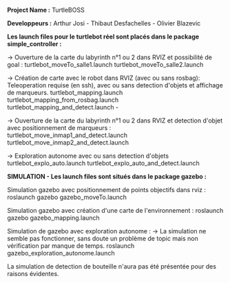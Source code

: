 **Project Name :** TurtleBOSS

**Developpeurs :** Arthur Josi - Thibaut Desfachelles - Olivier Blazevic 

**Les launch files pour le turtlebot réel sont placés dans le package simple_controller :**


-> Ouverture de la carte du labyrinth n°1 ou 2 dans RVIZ et possibilité de goal :
turtlebot_moveTo_salle1.launch
turtlebot_moveTo_salle2.launch

-> Création de carte avec le robot dans RVIZ (avec ou sans rosbag): Teleoperation requise (en ssh), avec ou sans detection d'objets et affichage de marqueurs.
turtlebot_mapping.launch 
turtlebot_mapping_from_rosbag.launch
turtlebot_mapping_and_detect.launch	
		-

-> Ouverture de la carte du labyrinth n°1 ou 2 dans RVIZ et detection d'objet avec positionnement de marqueurs :
turtlebot_move_inmap1_and_detect.launch	
turtlebot_move_inmap2_and_detect.launch	

-> Exploration autonome avec ou sans detection d'objets 
turtlebot_explo_auto.launch
turtlebot_explo_auto_and_detect.launch



**SIMULATION - Les launch files sont situés dans le package gazebo :**

Simulation gazebo avec positionnement de points objectifs dans rviz : 
roslaunch gazebo gazebo_moveTo.launch 

Simulation gazebo avec création d'une carte de l'environnement : 
roslaunch gazebo gazebo_mapping.launch

Simulation de gazebo avec exploration autonome : -> La simulation ne semble pas fonctionner, sans doute un problème de topic mais non vérification par manque de temps.
roslaunch gazebo_exploration_autonome.launch

La simulation de detection de bouteille n'aura pas été présentée pour des raisons évidentes. 


